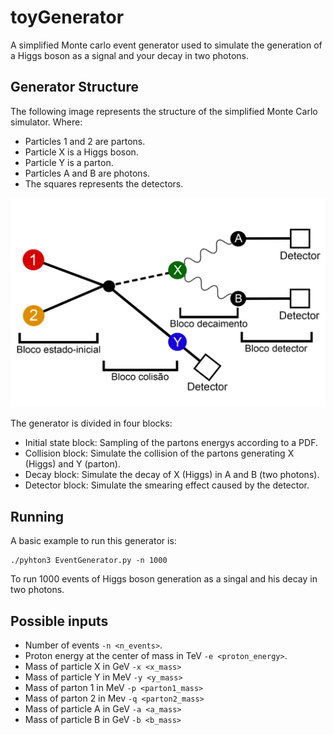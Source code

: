 # toyGenerator
A simplified Monte carlo event generator used to simulate the generation of a Higgs boson as a signal and your decay in two photons.

## Generator Structure 

The following image represents the structure of the simplified Monte Carlo simulator. Where:

  * Particles 1 and 2 are partons.
  * Particle X is a Higgs boson.
  * Particle Y is a parton.
  * Particles A and B are photons.
  * The squares represents the detectors.

![Image of Yaktocat](https://github.com/viniciusrocca/toyGenerator/blob/master/generatorStructure.jpg)


The generator is divided in four blocks:

  * Initial state block: Sampling of the partons energys according to a PDF.
  * Collision block: Simulate the collision of the partons generating X (Higgs) and Y (parton).
  * Decay block: Simulate the decay of X (Higgs) in A and B (two photons).
  * Detector block: Simulate the smearing effect caused by the detector.

## Running

A basic example to run this generator is:

```
./pyhton3 EventGenerator.py -n 1000
```

To run 1000 events of Higgs boson generation as a singal and his decay in two photons.


## Possible inputs

 * Number of events ```-n <n_events>```.
 * Proton energy at the center of mass in TeV ```-e <proton_energy>```.
 * Mass of particle X in GeV ```-x <x_mass>```
 * Mass of particle Y in MeV ```-y <y_mass>```
 * Mass of parton 1 in MeV ```-p <parton1_mass>```
 * Mass of parton 2 in Mev ```-q <parton2_mass>```
 * Mass of particle A in GeV ```-a <a_mass>```
 * Mass of particle B in GeV ```-b <b_mass>```


